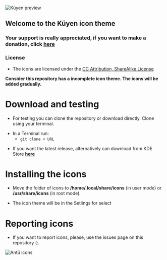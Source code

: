 ![Küyen preview](https://pinguinosyuncafe.files.wordpress.com/2019/02/kuyen.png)

## Welcome to the Küyen icon theme

### Your support is really appreciated, if you want to make a donation, click [**here**](https://www.paypal.me/fabianalexis)

### License

- The icons are licensed under the [CC Attribution, ShareAlike License](https://creativecommons.org/licenses/by-nc-sa/3.0/cl/legalcode) 

**Consider this repository has a incomplete icon theme. The icons will be added gradually.**

# Download and testing

- For testing you can clone the repository or download directly. Clone using your terminal.

* In a Terminal run: 
  * `git clone + URL`

- If you want the latest release, alternatively can download from KDE Store [**here**](https://store.kde.org/p/1188266/)


# Installing the icons

- Move the folder of icons  to **/home/.local/share/icons** (in user mode) or **/usr/share/icons** (in root mode).

- The icon theme will be in the Setiings for select


# Reporting icons

- If you want to report icons, please, use the issues page on this repository (:.

![Antü icons](https://pinguinosyuncafe.files.wordpress.com/2018/06/preview.png)
